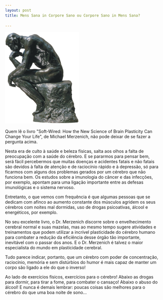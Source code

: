 ```yaml
---
layout: post
title: Mens Sana in Corpore Sano ou Corpore Sano in Mens Sana? 

---
```

![](/images/thinker.png)


Quem lê o livro "Soft-Wired: How the New Science of Brain Plasticity Can Change Your Life", de Michael Merzenich, não pode deixar de se fazer a pergunta acima.

Nesta era de culto à saúde e beleza físicas, salta aos olhos a falta de preocupação com a saúde do cérebro. E se pararmos para pensar bem, será fácil percebermos que muitas doenças e acidentes fatais e não fatais são devidos à falta de atenção e de raciocínio rápido e à depressão, só para ficarmos com alguns dos problemas gerados por um cérebro que não funciona bem. Os estudos sobre a imunologia do câncer e das infecções, por exemplo, apontam para uma ligação importante entre as defesas imunológicas e o sistema nervoso.

Entretanto, o que vemos com frequência é que algumas pessoas que se dedicam com afinco ao aumento constante dos músculos agridem os seus cérebros com noites mal dormidas, uso de drogas psicoativas, álcool e energéticos, por exemplo.

No seu excelente livro, o Dr. Merzenich discorre sobre o envelhecimento cerebral normal e suas mazelas, mas ao mesmo tempo sugere atividades e treinamentos que podem utilizar a incrível plasticidade do cérebro humano para combater a redução da eficiência desse órgão tão importante, inevitável com o passar dos anos.  E o Dr. Merzenich é talvez o maior especialista do mundo em plasticidade cerebral.

Tudo parece indicar, portanto, que um cérebro com poder de concentração, raciocínio, memória e sem distúrbios do humor é mais capaz de manter um corpo são ligado a ele do que o inverso! 

Ao lado de exercícios físicos, exercícios para o cérebro! Abaixo as drogas para dormir, para tirar a fome, para combater o cansaço! Abaixo o abuso do álcool! E nunca é demais lembrar: poucas coisas são melhores para o cérebro do que uma boa noite de sono...
